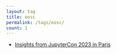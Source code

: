 ```yaml
---
layout: tag
title: eosc
permalink: /tags/eosc/
count: 1
---
```


- [Insights from JupyterCon 2023 in Paris](https://gosein.de/jupytercon-2023-paris.html)
